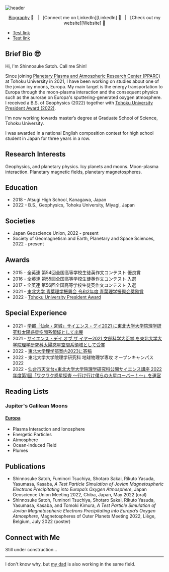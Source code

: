 ![header](https://user-images.githubusercontent.com/96368274/184452671-39d99fd9-a83f-4899-8296-8f8a42fcfa85.jpg)

<div align="middle">
 
 
[Biography](#brief-bio) :speech_balloon:&nbsp;&nbsp;&nbsp;|&nbsp;&nbsp;&nbsp;[Connect me on LinkedIn][LinkedIn] :necktie:&nbsp;&nbsp;&nbsp;|&nbsp;&nbsp;&nbsp;[Check out my website][Website] :link:  

</div>


- [Test link](#brief-bio-:sunglasses:)
- [Test link](#research-interests)

## Brief Bio :sunglasses:

Hi, I'm Shinnosuke Satoh. Call me Shin!

Since joining [Planetary Plasma and Atmospheric Research Center (PPARC)](https://pparc.gp.tohoku.ac.jp/) at Tohoku University in 2021, I have been working on studies about one of the jovian icy moons, Europa. My main target is the energy transportation to Europa through the moon-plasma interaction and the consequent physics such as the aurorae on Europa's sputtering-generated oxygen atmosphere. I received a B.S. of Geophysics (2022) together with [Tohoku University President Award (2022)](https://pparc.gp.tohoku.ac.jp/20220325_presidents_award/).

I'm now working towards master’s degree at Graduate School of Science, Tohoku University.

I was awarded in a national English composition contest for high school student in Japan for three years in a row.


## Research Interests
Geophysics, and planetary physics. Icy planets and moons. Moon-plasma interaction. Planetary magnetic fields, planetary magnetospheres.


## Education
- 2018 - Atsugi High School, Kanagawa, Japan
- 2022 - B.S., Geophysics, Tohoku University, Miyagi, Japan


## Societies
- Japan Geoscience Union, 2022 - present
- Society of Geomagnetism and Earth, Planetary and Space Sciences, 2022 - present


## Awards
- 2015 - 全英連 第54回全国高等学校生徒英作文コンテスト 優良賞
- 2016 - 全英連 第55回全国高等学校生徒英作文コンテスト 入選
- 2017 - 全英連 第56回全国高等学校生徒英作文コンテスト 入選
- 2021 - [東北大学 青葉理学振興会 令和2年度 青葉理学振興会奨励賞](https://www.sci.tohoku.ac.jp/aoba-society/20210326-11460.html)
- 2022 - [Tohoku University President Award](https://pparc.gp.tohoku.ac.jp/20220325_presidents_award/)


## Special Experience
- 2021 - [学都「仙台・宮城」サイエンス・デイ2021 に東北大学大学院理学研究科太陽惑星空間系領域として出展](http://www.science-day.com/program/?ID=e2021-785)
- 2021 - [サイエンス・デイ オブ ザ イヤー2021 文部科学大臣賞 を東北大学大学院理学研究科太陽惑星空間系領域として受賞](https://science-community.jp/サイエンス・デイ-オブ-ザ-イヤー2021（第５回）の結/)
- 2022 - [東北大学理学部案内2023に寄稿](https://www.sci.tohoku.ac.jp/about/pdf/sci_annai2023.pdf)
- 2022 - 東北大学大学院理学研究科 地球物理学専攻 オープンキャンパス2022
- 2022 - [仙台市天文台×東北大学大学院理学研究科公開サイエンス講座 2022年度第1回「ワクワク惑星探査 ～行け行け僕らの火星ローバー！～」を運営](https://www.sci.tohoku.ac.jp/mediaoffice/20220806-12227.html)


## Reading Lists

### Jupiter's Galilean Moons

#### [Europa](https://github.com/ShinnosukeSatoh/Europa_Reading_List/blob/master/europa_reading_list.md)
  - Plasma Interaction and Ionosphere
  - Energetic Particles
  - Atmosphere
  - Ocean-Induced Field
  - Plumes

## Publications
- Shinnosuke Satoh, Fuminori Tsuchiya, Shotaro Sakai, Rikuto Yasuda, Yasumasa, Kasaba, *A Test Particle Simulation of Jovian Magnetospheric Electrons Precipitating into Europa’s Oxygen Atmosphere*, Japan Geoscience Union Meeting 2022, Chiba, Japan, May 2022 (oral) 
- Shinnosuke Satoh, Fuminori Tsuchiya, Shotaro Sakai, Rikuto Yasuda, Yasumasa, Kasaba, and Tomoki Kimura, *A Test Particle Simulation of Jovian Magnetospheric Electrons Precipitating into Europa’s Oxygen Atmosphere*, Magnetospheres of Outer Planets Meeting 2022, Liège, Belgium, July 2022 (poster) 


## Connect with Me
Still under construction...

---

I don't know why, but [my dad](https://researchmap.jp/tsatoh_isas) is also working in the same field.


<!--
**ShinnosukeSatoh/ShinnosukeSatoh** is a ✨ _special_ ✨ repository because its `README.md` (this file) appears on your GitHub profile.

Here are some ideas to get you started:

- 🔭 I’m currently working on ...
- 🌱 I’m currently learning ...
- 👯 I’m looking to collaborate on ...
- 🤔 I’m looking for help with ...
- 💬 Ask me about ...
- 📫 How to reach me: ...
- 😄 Pronouns: ...
- ⚡ Fun fact: ...
-->
